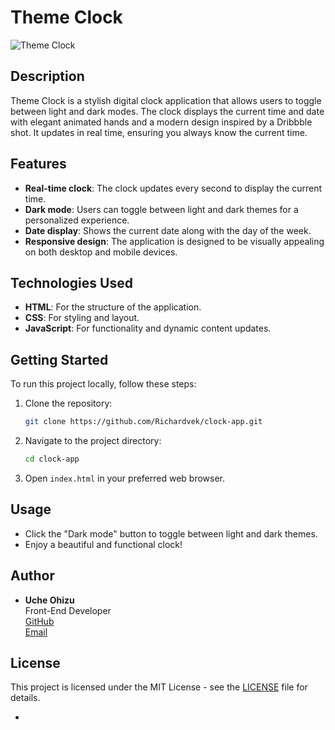 

# Theme Clock

![Theme Clock](https://example.com/your-image-url) <!-- Optional: Add an image link here -->

## Description

Theme Clock is a stylish digital clock application that allows users to toggle between light and dark modes. The clock displays the current time and date with elegant animated hands and a modern design inspired by a Dribbble shot. It updates in real time, ensuring you always know the current time.

## Features

- **Real-time clock**: The clock updates every second to display the current time.
- **Dark mode**: Users can toggle between light and dark themes for a personalized experience.
- **Date display**: Shows the current date along with the day of the week.
- **Responsive design**: The application is designed to be visually appealing on both desktop and mobile devices.

## Technologies Used

- **HTML**: For the structure of the application.
- **CSS**: For styling and layout.
- **JavaScript**: For functionality and dynamic content updates.

## Getting Started

To run this project locally, follow these steps:

1. Clone the repository:
   ```bash
   git clone https://github.com/Richardvek/clock-app.git
   ```

2. Navigate to the project directory:
   ```bash
   cd clock-app
   ```

3. Open `index.html` in your preferred web browser.

## Usage

- Click the "Dark mode" button to toggle between light and dark themes.
- Enjoy a beautiful and functional clock!

## Author

- **Uche Ohizu**  
  Front-End Developer  
  [GitHub](https://github.com/Richardvek)  
  [Email](mailto:ucherichievek@gmail.com)  

## License

This project is licensed under the MIT License - see the [LICENSE](LICENSE) file for details.

-
